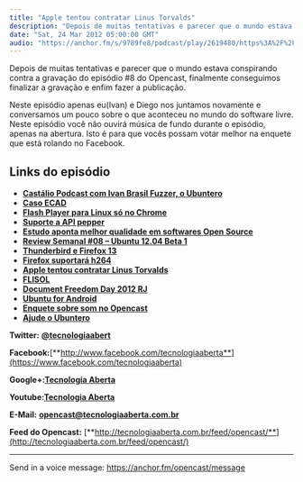```yaml
---
title: "Apple tentou contratar Linus Torvalds"
description: "Depois de muitas tentativas e parecer que o mundo estava conspirando contra a gravação do episódio #8 do Opencast, finalmente conseguimos finalizar a ..."
date: "Sat, 24 Mar 2012 05:00:00 GMT"
audio: "https://anchor.fm/s/9789fe8/podcast/play/2619480/https%3A%2F%2Fd3ctxlq1ktw2nl.cloudfront.net%2Fstaging%2F2020-02-15%2F05f01680f55d457e8e928ab0e1577c14.m4a"
---
```


Depois de muitas tentativas e parecer que o mundo estava conspirando contra a gravação do episódio #8 do Opencast, finalmente conseguimos finalizar a gravação e enfim fazer a publicação.


Neste episódio apenas eu(Ivan) e Diego nos juntamos novamente e conversamos um pouco sobre o que aconteceu no mundo do software livre. Neste episódio você não ouvirá música de fundo durante o episódio, apenas na abertura. Isto é para que vocês possam votar melhor na enquete que está rolando no Facebook.


**Links do episódio**
---------------------


* [**Castálio Podcast com Ivan Brasil Fuzzer, o Ubuntero**](http://www.castalio.info/ivan-brasil-fuzzer-ubuntero/)
* [**Caso ECAD**](http://www.ferramentasblog.com/2012/03/ecad-blogueiros-podem-pagar-taxa-por-usar-videos-musicas-do-youtube.html)
* [**Flash Player para Linux só no Chrome**](http://www.hardware.com.br/noticias/2012-02/flash-linux-1.html)
* [**Suporte a API pepper**](http://espacoliberdade.blog.br/blog/linux/nota-mozilla-fala-sobre-o-suporte-a-pepper-api/)
* [**Estudo aponta melhor qualidade em softwares Open Source**](http://www.h-online.com/open/news/item/Report-Open-source-software-quality-is-better-than-proprietary-software-1443437.html)
* [**Review Semanal #08 – Ubuntu 12.04 Beta 1**](http://www.youtube.com/watch?v=spHsCcbikI4)
* [**Thunderbird e Firefox 13**](http://www.omgubuntu.co.uk/2012/03/instant-messaging-comes-to-thunderbird-13-speed-dial-to-firefox-13/)
* [**Firefox suportará h264**](http://br-linux.org/2012/pragmatismo-padrao-de-video-h-264-passara-mesmo-a-ser-suportado-no-firefox/)
* [**Apple tentou contratar Linus Torvalds**](http://www.omgubuntu.co.uk/2012/03/apple-tried-to-hire-linus-torvalds-kill-linux/)
* [**FLISOL**](http://flisol.info/FLISOL2012/Brasil/)
* [**Document Freedom Day 2012 RJ**](http://softwarelivre-rj.org/dfd2012/)
* [**Ubuntu for Android**](http://www.ubuntu.com/devices/android)
* [**Enquete sobre som no Opencast**](https://www.facebook.com/questions/375362532483243/)
* [**Ajude o Ubuntero**](http://www.ubuntero.com.br/ajude)


**Twitter:** [**@tecnologiaabert**](http://twitter.com/tecnologiaabert)


**Facebook:**[**http://www.facebook.com/tecnologiaaberta**](https://www.facebook.com/tecnologiaaberta)


**Google+:**[**Tecnologia Aberta**](https://plus.google.com/u/0/b/114491525240353631044/114491525240353631044/about)


**Youtube:**[**Tecnologia Aberta**](http://youtube.com/tecnologiaaberta)


**E-Mail:** [**opencast@tecnologiaaberta.com.br**](mailto:opencast@tecnologiaaberta.com.br)


**Feed do Opencast:** [**http://tecnologiaaberta.com.br/feed/opencast/**](http://tecnologiaaberta.com.br/feed/opencast/)



--- 

Send in a voice message: https://anchor.fm/opencast/message